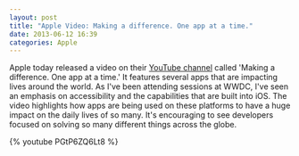 ```yaml
---
layout: post
title: "Apple Video: Making a difference. One app at a time."
date: 2013-06-12 16:39
categories: Apple
---
```


Apple today released a video on their [YouTube channel](http://www.youtube.com/watch?v=PGtP6ZQ6Lt8) called 'Making a difference.  One app at a time.'  It features several apps that are impacting lives around the world.  As I've been attending sessions at WWDC, I've seen an emphasis on accessibility and the capabilities that are built into iOS.  The video highlights how apps are being used on these platforms to have a huge impact on the daily lives of so many.  It's encouraging to see developers focused on solving so many different things across the globe.

{% youtube PGtP6ZQ6Lt8 %}